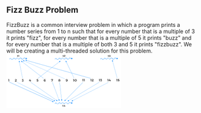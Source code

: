 ## Fizz Buzz Problem

FizzBuzz is a common interview problem in which a program prints a number series from 1 to n such that for every number that is a multiple of 3 it prints "fizz", for every number that is a multiple of 5 it prints "buzz" and for every number that is a multiple of both 3 and 5 it prints "fizzbuzz". We will be creating a multi-threaded solution for this problem.
![img.png](img.png)

